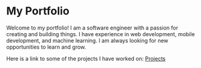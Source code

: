 # My Portfolio

Welcome to my portfolio! I am a software engineer with a passion for creating and building things. I have experience in web development, mobile development, and machine learning. I am always looking for new opportunities to learn and grow.

Here is a link to some of the projects I have worked on:
[Projects](/github)
